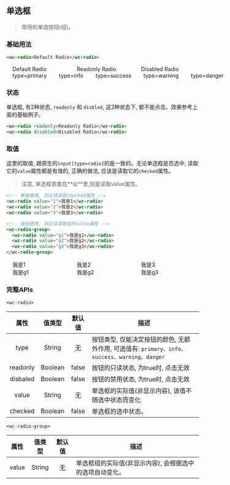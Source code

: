 ## 单选框
> 常用的单选按钮(组)。


### 基础用法
<style>.flex,.flex-free { display:flex;align-items:center } .flex > *,.flex-free > *{margin:0 16px}.flex > *{flex:1}</style>

```html
<wc-radio>Default Radio</wc-radio>
```

<section class="flex">
  <wc-radio>Default Radio</wc-radio>
  <wc-radio readonly>Readonly Radio</wc-radio>
  <wc-radio disabled>Disabled Radio</wc-radio>
</section>

<section class="flex">
  <wc-radio type="primary">type=primary</wc-radio>
  <wc-radio type="info">type=info</wc-radio>
  <wc-radio type="success">type=success</wc-radio>
  <wc-radio type="warning">type=warning</wc-radio>
  <wc-radio type="danger">type=danger</wc-radio>
</section>


### 状态
单选框, 有2种状态, `readonly` 和 `disbled`, 这2种状态下, 都不能点击。效果参考上面的基础例子。

```html
<wc-radio readonly>Readonly Radio</wc-radio>
<wc-radio disabled>Disabled Radio</wc-radio>
```

### 取值
这里的取值, 跟原生的`input[type=radio]`的是一致的。无论单选框是否选中, 读取它的`value`属性都是有值的, 正确的做法, 应该是读取它的`checked`属性。
> 注意, 单选框若套在**`组`**里,则是读取value属性。

```html
<!-- 单独使用, 则应该读取checked属性 -->
<wc-radio value="1">我是1</wc-radio>
<wc-radio value="2">我是2</wc-radio>
<wc-radio value="3">我是3</wc-radio>

<!-- 按组使用, 则应该读取组的value属性 -->
<wc-radio-group>
  <wc-radio value="g1">我是g1</wc-radio>
  <wc-radio value="g2">我是g2</wc-radio>
  <wc-radio value="g3">我是g3</wc-radio>
</wc-radio-group>
```
<section class="flex">
  <wc-radio value="1">我是1</wc-radio>
  <wc-radio value="2">我是2</wc-radio>
  <wc-radio value="3">我是3</wc-radio>
</section>

<wc-radio-group class="flex">
  <wc-radio value="g1">我是g1</wc-radio>
  <wc-radio value="g2">我是g2</wc-radio>
  <wc-radio value="g3">我是g3</wc-radio>
</wc-radio-group>

### 完整APIs

`<wc-radio>`

|  属性  |  值类型  |   默认值   |     描述   |
|  :-:  |   :-:   |   :-:   |     -   |
|  type  |  String  |   无   |   按钮类型, 仅能决定按钮的颜色, 无额外作用, 可选值有: `primary、info、success、warning、danger`   |
|  readonly  |   Boolean  | false   |  按钮的只读状态, 为true时, 点击无效 |
|  disbaled  |   Boolean  | false   |  按钮的禁用状态, 为true时, 点击无效 |
|  value  |   String  |  无   |  单选框的实际值(非显示内容), 该值不随选中状态而变化 |
|  checked  |   Boolean  |  false   |  单选框的选中状态。 |

`<wc-radio-group>`

|  属性  |  值类型  |   默认值   |     描述   |
|  :-:  |   :-:   |   :-:   |     -   |
|  value  |   String  |  无   |  单选框组的实际值(非显示内容), 会根据选中的选项自动变化。 |
